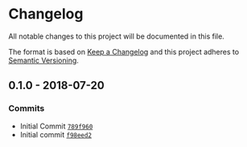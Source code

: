 # Changelog

All notable changes to this project will be documented in this file.

The format is based on [Keep a Changelog](http://keepachangelog.com/en/1.0.0/)
and this project adheres to [Semantic Versioning](http://semver.org/spec/v2.0.0.html).

## 0.1.0 - 2018-07-20

### Commits

- Initial Commit [`789f960`](https://github.com/fredbradley/socs-ics-calendar-parser/commit/789f9600e8b306bd3273442158e9187786188e70)
- Initial commit [`f98eed2`](https://github.com/fredbradley/socs-ics-calendar-parser/commit/f98eed20ed2ec356d9f0eb18cf842668f6a27289)
